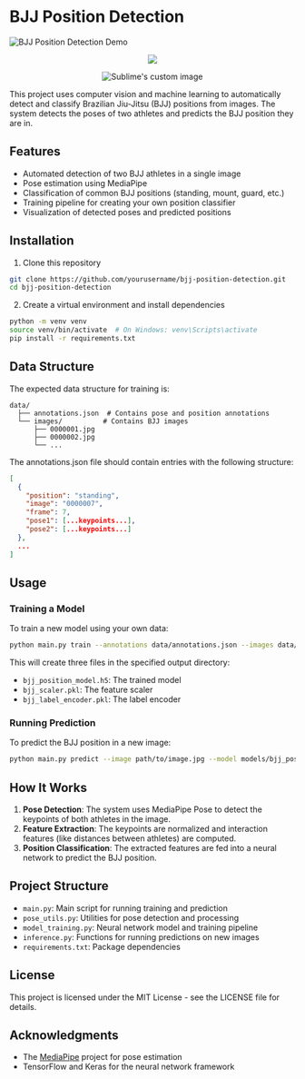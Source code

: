 # BJJ Position Detection

![BJJ Position Detection Demo](images/9nta28.gif)

<p align="center">
  <img src="images/9nta28.gif" />
</p>


<p align="center">
  <img src="https://github.com/waldyr/Sublime-Installer/blob/master/sublime_text.png?raw=true" alt="Sublime's custom image"/>
</p>
This project uses computer vision and machine learning to automatically detect and classify Brazilian Jiu-Jitsu (BJJ) positions from images. The system detects the poses of two athletes and predicts the BJJ position they are in.

## Features

- Automated detection of two BJJ athletes in a single image
- Pose estimation using MediaPipe
- Classification of common BJJ positions (standing, mount, guard, etc.)
- Training pipeline for creating your own position classifier
- Visualization of detected poses and predicted positions

## Installation

1. Clone this repository
```bash
git clone https://github.com/yourusername/bjj-position-detection.git
cd bjj-position-detection
```

2. Create a virtual environment and install dependencies
```bash
python -m venv venv
source venv/bin/activate  # On Windows: venv\Scripts\activate
pip install -r requirements.txt
```

## Data Structure

The expected data structure for training is:
```
data/
  ├── annotations.json  # Contains pose and position annotations
  └── images/          # Contains BJJ images
      ├── 0000001.jpg
      ├── 0000002.jpg
      └── ...
```

The annotations.json file should contain entries with the following structure:
```json
[
  {
    "position": "standing",
    "image": "0000007",
    "frame": 7,
    "pose1": [...keypoints...],
    "pose2": [...keypoints...]
  },
  ...
]
```

## Usage

### Training a Model

To train a new model using your own data:

```bash
python main.py train --annotations data/annotations.json --images data/images/ --output models/
```

This will create three files in the specified output directory:
- `bjj_position_model.h5`: The trained model
- `bjj_scaler.pkl`: The feature scaler
- `bjj_label_encoder.pkl`: The label encoder

### Running Prediction

To predict the BJJ position in a new image:

```bash
python main.py predict --image path/to/image.jpg --model models/bjj_position_model.h5 --scaler models/bjj_scaler.pkl --encoder models/bjj_label_encoder.pkl
```

## How It Works

1. **Pose Detection**: The system uses MediaPipe Pose to detect the keypoints of both athletes in the image.
2. **Feature Extraction**: The keypoints are normalized and interaction features (like distances between athletes) are computed.
3. **Position Classification**: The extracted features are fed into a neural network to predict the BJJ position.

## Project Structure

- `main.py`: Main script for running training and prediction
- `pose_utils.py`: Utilities for pose detection and processing
- `model_training.py`: Neural network model and training pipeline
- `inference.py`: Functions for running predictions on new images
- `requirements.txt`: Package dependencies

## License

This project is licensed under the MIT License - see the LICENSE file for details.

## Acknowledgments

- The [MediaPipe](https://github.com/google/mediapipe) project for pose estimation
- TensorFlow and Keras for the neural network framework
